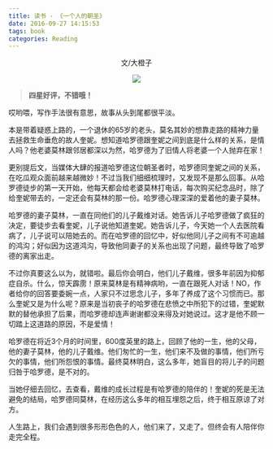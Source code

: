 ```yaml
---
title: 读书 - 《一个人的朝圣》
date: 2016-09-27 14:15:53
tags: book
categories: Reading
---
```


<center>文/大橙子

![](http://betacat.online/images/haroldfry.jpg)

</center>

> **四星好评，不错哦！**

哎哟喂，写作手法很有意思，故事从头到尾都很平淡。

本是带着疑惑上路的，一个退休的65岁的老头，莫名其妙的想靠走路的精神力量去拯救生命垂危的故人奎妮。想知道哈罗德跟奎妮之间到底是什么样的关系，是情人吗？他老婆莫林跟邻居都深以为然，哈罗德为了旧情人将老婆一个人抛弃在家！

更别提后文，当媒体大肆的报道哈罗德这位朝圣者时，哈罗德同奎妮之间的关系，在吃瓜观众面前越来越微妙！不过当我们细细梳理时，又发现不是那么回事。从哈罗德徒步的第一天开始，他每天都会给老婆莫林打电话，每次购买纪念品时，除了给奎妮带去的，一定还会有莫林的那一份。哈罗德心理深深的爱着他的妻子莫林。

哈罗德的妻子莫林，一直在同他们的儿子戴维对话。她告诉儿子哈罗德做了疯狂的决定，要徒步去看奎妮，儿子说他知道奎妮。她告诉儿子，今天她一个人去医院看病了，儿子说可以陪她去的。而在哈罗德的回忆中，好似他同儿子之间有不可逾越的鸿沟；好似因为这道鸿沟，导致他同妻子的关系也出现了问题，最终导致了哈罗德的离家出走。

不过你真要这么以为，就错啦。最后你会明白，他们儿子戴维，很多年前因为抑郁症自杀。什么，惊天霹雳！原来莫林是有精神病哟，一直在跟死人对话！NO，作者给你的回答要委婉一点，人家只不过思念儿子，多年了养成了这个习惯而已。那么奎妮又是为什么呢？原来是当初丧子的哈罗德在悲愤之中所犯下的过错，奎妮默默的替他承担了后果，而哈罗德却连声谢谢都没来得及对她说过。这才是他不顾一切踏上这道路的原因，不是爱情！

哈罗德在将近3个月的时间里，600度英里的路上，回顾了他的一生，他的父母，他的妻子莫林，他的儿子戴维。他们匆忙的一生，他们来不及做的事情，他们所亏欠的事情，他们所怨恨的事情。最终莫林明白，这么多年，她盲目的将儿子的问题归咎于哈罗德，是不对的。

当她仔细去回忆，去查看，戴维的成长过程是有哈罗德的陪伴的！奎妮的死是无法避免的结局，哈罗德同莫林，在经历这么多年的相互埋怨之后，终于相互原谅了对方。

人生路上，我们会遇到很多形形色色的人，他们来了，又走了。但终会有人陪伴你走完全程。
